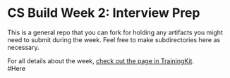 # CS Build Week 2: Interview Prep

This is a general repo that you can fork for holding any artifacts you
might need to submit during the week. Feel free to make subdirectories
here as necessary.

For all details about the week, [check out the page in
TrainingKit](https://learn.lambdaschool.com/cs/sprint/reco0t22NdXmr8VyL).\
#Here